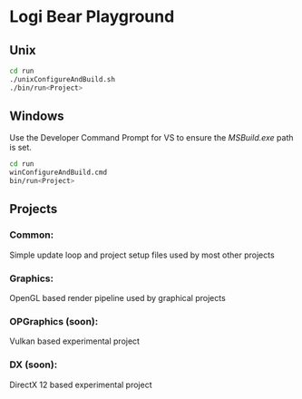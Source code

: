 Logi Bear Playground
====================


Unix
----

```bash
cd run
./unixConfigureAndBuild.sh
./bin/run<Project>
```


Windows
-------

Use the Developer Command Prompt for VS to ensure the *MSBuild.exe* path is set.

```bash
cd run
winConfigureAndBuild.cmd
bin/run<Project>
```


Projects
--------
### Common:
Simple update loop and project setup files used by most other projects

### Graphics:
OpenGL based render pipeline used by graphical projects

### OPGraphics (soon):
Vulkan based experimental project

### DX (soon):
DirectX 12 based experimental project
